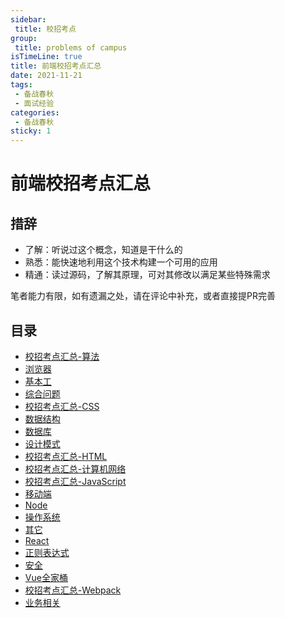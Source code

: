 ```yaml
---
sidebar:
 title: 校招考点
group:
 title: problems of campus
isTimeLine: true
title: 前端校招考点汇总
date: 2021-11-21
tags:
 - 备战春秋
 - 面试经验
categories:
 - 备战春秋
sticky: 1
---
```

# 前端校招考点汇总

## 措辞
* 了解：听说过这个概念，知道是干什么的
* 熟悉：能快速地利用这个技术构建一个可用的应用
* 精通：读过源码，了解其原理，可对其修改以满足某些特殊需求

笔者能力有限，如有遗漏之处，请在评论中补充，或者直接提PR完善

## 目录
* [校招考点汇总-算法](./algorithm.md)
* [浏览器](./browser.md)
* [基本工](./coder.md)
* [综合问题](./complex.md)
* [校招考点汇总-CSS](./css.md)
* [数据结构](./dataStruture.md)
* [数据库](./database.md)
* [设计模式](./designPattern.md)
* [校招考点汇总-HTML](./html.md)
* [校招考点汇总-计算机网络](./internet.md)
* [校招考点汇总-JavaScript](./javascript.md)
* [移动端](./mobile.md)
* [Node](./node.md)
* [操作系统](./os.md)
* [其它](./other.md)
* [React](./react.md)
* [正则表达式](./regexp.md)
* [安全](./safe.md)
* [Vue全家桶](./vue.md)
* [校招考点汇总-Webpack](./webpack.md)
* [业务相关](./work.md)